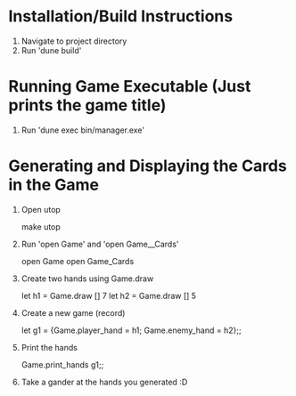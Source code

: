 # Installation/Build Instructions

1. Navigate to project directory
2. Run 'dune build'

# Running Game Executable (Just prints the game title)

1. Run 'dune exec bin/manager.exe'

# Generating and Displaying the Cards in the Game

1. Open utop

    make utop

2. Run 'open Game' and 'open Game__Cards'

    open Game
    open Game_Cards

3. Create two hands using Game.draw

   let h1 = Game.draw [] 7
   let h2 = Game.draw [] 5

4. Create a new game (record)

    let g1 = {Game.player_hand = h1; Game.enemy_hand = h2};;

5. Print the hands

    Game.print_hands g1;;

6. Take a gander at the hands you generated :D